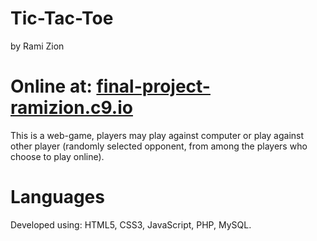 # Tic-Tac-Toe

by Rami Zion

# Online at: [final-project-ramizion.c9.io](https://final-project-ramizion.c9.io/)

This is a web-game, players may play against computer or play against other player (randomly selected opponent, from among the players who choose to play online).


# Languages
Developed using:
    HTML5,
    CSS3,
    JavaScript,
    PHP,
    MySQL.

